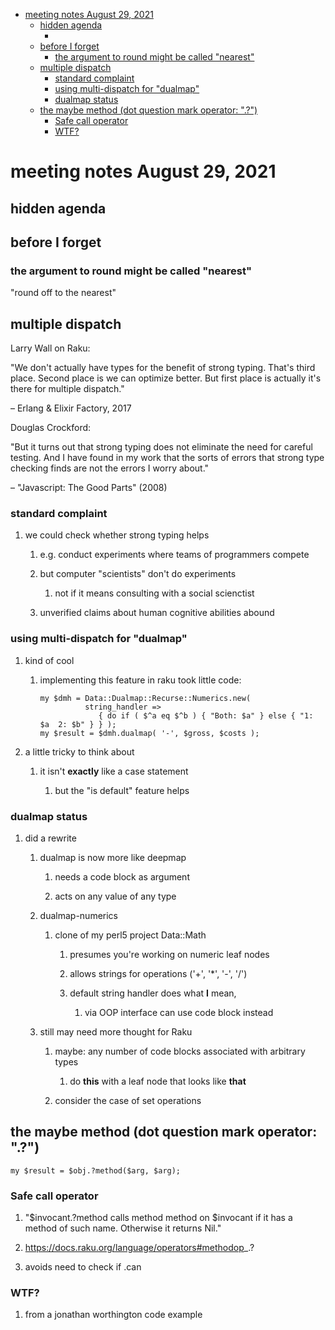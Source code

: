 - [meeting notes August 29, 2021](#orgbeef3a6)
  - [hidden agenda](#orgd886060)
    - [](#org0efda51)
  - [before I forget](#orgec205f2)
    - [the argument to round might be called "nearest"](#org8a6ff99)
  - [multiple dispatch](#org8df3f93)
    - [standard complaint](#org4a4b198)
    - [using multi-dispatch for "dualmap"](#orgd9ad10f)
    - [dualmap status](#orgdae0047)
  - [the maybe method (dot question mark operator: ".?")](#org836a0f4)
    - [Safe call operator](#org5ab7196)
    - [WTF?](#org2f37f2a)


<a id="orgbeef3a6"></a>

# meeting notes August 29, 2021


<a id="orgd886060"></a>

## hidden agenda


<a id="org0efda51"></a>

### 


<a id="orgec205f2"></a>

## before I forget


<a id="org8a6ff99"></a>

### the argument to round might be called "nearest"

"round off to the nearest"


<a id="org8df3f93"></a>

## multiple dispatch

Larry Wall on Raku:

"We don't actually have types for the benefit of strong typing. That's third place. Second place is we can optimize better. But first place is actually it's there for multiple dispatch."

&#x2013; Erlang & Elixir Factory, 2017

Douglas Crockford:

"But it turns out that strong typing does not eliminate the need for careful testing. And I have found in my work that the sorts of errors that strong type checking finds are not the errors I worry about."

&#x2013; "Javascript: The Good Parts" (2008)


<a id="org4a4b198"></a>

### standard complaint

1.  we could check whether strong typing helps

    1.  e.g. conduct experiments where teams of programmers compete
    
    2.  but computer "scientists" don't do experiments
    
        1.  not if it means consulting with a social scienctist
    
    3.  unverified claims about human cognitive abilities abound


<a id="orgd9ad10f"></a>

### using multi-dispatch for "dualmap"

1.  kind of cool

    1.  implementing this feature in raku took little code:
    
        ```perl6
        my $dmh = Data::Dualmap::Recurse::Numerics.new( 
                  string_handler => 
                     { do if ( $^a eq $^b ) { "Both: $a" } else { "1: $a  2: $b" } } );
        my $result = $dmh.dualmap( '-', $gross, $costs );
        ```

2.  a little tricky to think about

    1.  it isn't **exactly** like a case statement
    
        1.  but the "is default" feature helps


<a id="orgdae0047"></a>

### dualmap status

1.  did a rewrite

    1.  dualmap is now more like deepmap
    
        1.  needs a code block as argument
        
        2.  acts on any value of any type
    
    2.  dualmap-numerics
    
        1.  clone of my perl5 project Data::Math
        
            1.  presumes you're working on numeric leaf nodes
            
            2.  allows strings for operations ('+', '\*', '-', '/')
            
            3.  default string handler does what **I** mean,
            
                1.  via OOP interface can use code block instead
    
    3.  still may need more thought for Raku
    
        1.  maybe: any number of code blocks associated with arbitrary types
        
            1.  do **this** with a leaf node that looks like **that**
        
        2.  consider the case of set operations


<a id="org836a0f4"></a>

## the maybe method (dot question mark operator: ".?")

```perl6
my $result = $obj.?method($arg, $arg);
```


<a id="org5ab7196"></a>

### Safe call operator

1.  "$invocant.?method calls method method on $invocant if it has a method of such name. Otherwise it returns Nil."

2.  <https://docs.raku.org/language/operators#methodop>\_.?

3.  avoids need to check if .can


<a id="org2f37f2a"></a>

### WTF?

1.  from a jonathan worthington code example
